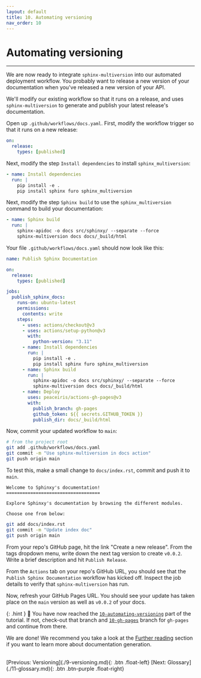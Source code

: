 ```yaml
---
layout: default
title: 10. Automating versioning
nav_order: 10
---
```


# Automating versioning

---

We are now ready to integrate `sphinx-multiversion` into our automated deployment workflow. You
probably want to release a new version of your documentation when you've released a new version of
your API.

We'll modify our existing workflow so that it runs on a release, and uses `sphinx-multiversion` to
generate and publish your latest release's documentation.

Open up `.github/workflows/docs.yaml`. First, modify the workflow trigger so that it runs on a new
release:

```yaml
on:
  release:
    types: [published]
```

Next, modify the step `Install dependencies` to install `sphinx_multiversion`:

```yaml
- name: Install dependencies
  run: |
    pip install -e .
    pip install sphinx furo sphinx_multiversion
```

Next, modify the step `Sphinx build` to use the `sphinx_multiversion` command to build your
documentation:

```yaml
- name: Sphinx build
  run: |
    sphinx-apidoc -o docs src/sphinxy/ --separate --force
    sphinx-multiversion docs docs/_build/html
```

Your file `.github/workflows/docs.yaml` should now look like this:

```yaml
name: Publish Sphinx Documentation

on:
  release:
    types: [published]

jobs:
  publish_sphinx_docs:
    runs-on: ubuntu-latest
    permissions:
      contents: write
    steps:
      - uses: actions/checkout@v3
      - uses: actions/setup-python@v3
        with:
          python-version: "3.11"
      - name: Install dependencies
        run: |
          pip install -e .
          pip install sphinx furo sphinx_multiversion
      - name: Sphinx build
        run: |
          sphinx-apidoc -o docs src/sphinxy/ --separate --force
          sphinx-multiversion docs docs/_build/html
      - name: Deploy
        uses: peaceiris/actions-gh-pages@v3
        with:
          publish_branch: gh-pages
          github_token: ${{ secrets.GITHUB_TOKEN }}
          publish_dir: docs/_build/html
```

Now, commit your updated workflow to `main`:

```sh
# from the project root
git add .github/workflows/docs.yaml
git commit -m "Use sphinx-multiversion in docs action"
git push origin main
```

To test this, make a small change to `docs/index.rst`, commit and push it to `main`.

```
Welcome to Sphinxy's documentation!
===================================

Explore Sphinxy's documentation by browsing the different modules.

Choose one from below:
```

```bash
git add docs/index.rst
git commit -m "Update index doc"
git push origin main
```

From your repo's GitHub page, hit the link "Create a new release". From the tags dropdown menu,
write down the next tag version to create `v0.0.2`. Write a brief description and hit
`Publish Release`.

From the `Actions` tab on your repo's GitHub URL, you should see that the
`Publish Sphinx Documentation` workflow has kicked off. Inspect the job details to verify that
`sphinx-multiversion` has run.

Now, refresh your GitHub Pages URL. You should see your update has taken place on the `main`
version as well as `v0.0.2` of your docs.

{: .hint }
🙌 You have now reached the
[`10-automating-versioning`](https://github.com/aelsayed95/sphinxy/tree/10-automating-versioning)
part of the tutorial. If not, check-out that branch and
[`10-gh-pages`](https://github.com/aelsayed95/sphinxy/tree/10-gh-pages) branch for `gh-pages` and
continue from there.

We are done! We recommend you take a look at the [Further reading](#further-reading) section if you
want to learn more about documentation generation.

<br />
[Previous: Versioning](./9-versioning.md){: .btn .float-left}
[Next: Glossary](./11-glossary.md){: .btn .btn-purple .float-right}
<br />
